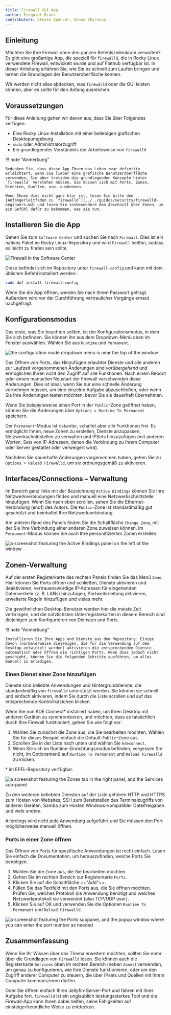 ```yaml
---
title: Firewall GUI App
author: Ezequiel Bruni
contributors: Steven Spencer, Ganna Zhyrnova
---
```


## Einleitung

Möchten Sie Ihre Firewall ohne den ganzen Befehlszeilenkram verwalten? Es gibt eine großartige App, die speziell für `firewalld`, die in Rocky Linux verwendete Firewall, entwickelt wurde und auf Flathub verfügbar ist. In dieser Anleitung erfahren Sie, wie Sie es schnell zum Laufen bringen und lernen die Grundlagen der Benutzeroberfläche kennen.

Wir werden nicht alles abdecken, was `firewalld` oder die GUI leisten können, aber es sollte für den Anfang ausreichen.

## Voraussetzungen

Für diese Anleitung gehen wir davon aus, dass Sie über Folgendes verfügen:

 - Eine Rocky Linux-Installation mit einer beliebigen grafischen Desktopumgebung
 - `sudo` oder Administratorzugriff
 - Ein grundlegendes Verständnis der Arbeitsweise von `firewalld`

!!! note "Anmerkung"

```
Bedenken Sie, dass diese App Ihnen das Leben zwar definitiv erleichtert, wenn Sie lieber eine grafische Benutzeroberfläche verwenden, Sie aber trotzdem die grundlegenden Konzepte hinter `firewalld` verstehen müssen. Sie müssen sich mit Ports, Zonen, Diensten, Quellen, usw. auskennen.

Wenn Ihnen dies nicht ganz klar ist, lesen Sie bitte den [Anfängerleitfaden zu `firewalld`](../../guides/security/firewalld-beginners.md) und lesen Sie insbesondere den Abschnitt über Zonen, um ein Gefühl dafür zu bekommen, was sie tun.
```

## Installieren Sie die App

Gehen Sie zum `Software Center` und suchen Sie nach `Firewall`. Dies ist ein natives Paket im Rocky Linux-Repository und wird `Firewall` heißen, sodass es leicht zu finden sein sollte.

![Firewall in the Software Center](images/firewallgui-01.png)

Diese befindet sich im Repository unter `firewall-config` und kann mit dem üblichen Befehl installiert werden:

```bash
sudo dnf install firewall-config
```

Wenn Sie die App öffnen, werden Sie nach Ihrem Passwort gefragt. Außerdem wird vor der Durchführung vertraulicher Vorgänge erneut nachgefragt.

## Konfigurationsmodus

Das erste, was Sie beachten sollten, ist der Konfigurationsmodus, in dem Sie sich befinden. Sie können ihn aus dem Dropdown-Menü oben im Fenster auswählen. Wählen Sie aus `Runtime` und `Permanent`.

![the configuration mode dropdown menu is near the top of the window](images/firewallgui-02.png)

Das Öffnen von Ports, das Hinzufügen erlaubter Dienste und alle anderen zur Laufzeit vorgenommenen Änderungen sind _vorübergehend_ und ermöglichen Ihnen nicht den Zugriff auf alle Funktionen. Nach einem Reboot oder einem manuellen Neustart der Firewall verschwinden diese Änderungen. Dies ist ideal, wenn Sie nur eine schnelle Änderung vornehmen müssen, um eine einzelne Aufgabe abzuschließen, oder wenn Sie Ihre Änderungen testen möchten, bevor Sie sie dauerhaft übernehmen.

Wenn Sie beispielsweise einen Port in der `Public`-Zone geöffnet haben, können Sie die Änderungen über `Options > Runtime To Permanent` speichern.

Der `Permanent`-Modus ist riskanter, schaltet aber alle Funktionen frei. Es ermöglicht Ihnen, neue Zonen zu erstellen, Dienste anzupassen, Netzwerkschnittstellen zu verwalten und IPSets hinzuzufügen (mit anderen Worten, Sets von IP-Adressen, denen die Verbindung zu Ihrem Computer oder Server gestattet oder verweigert wird).

Nachdem Sie dauerhafte Änderungen vorgenommen haben, gehen Sie zu `Options > Reload Firewalld`, um sie ordnungsgemäß zu aktivieren.

## Interfaces/Connections – Verwaltung

Im Bereich ganz links mit der Bezeichnung `Active Bindings` können Sie Ihre Netzwerkverbindungen finden und manuell eine Netzwerkschnittstelle hinzufügen. Wenn Sie nach oben scrollen, sehen Sie die Ethernet-Verbindung (eno1) des Autors. Die `Public`-Zone ist standardmäßig gut geschützt und beinhaltet Ihre Netzwerkverbindung.

Am unteren Rand des Panels finden Sie die Schaltfläche `Change Zone`, mit der Sie Ihre Verbindung einer anderen Zone zuweisen können. Im `Permanent`-Modus können Sie auch Ihre personifizierten Zonen erstellen.

![a screenshot featuring the Active Bindings panel on the left of the window](images/firewallgui-03.png)

## Zonen-Verwaltung

Auf der ersten Registerkarte des rechten Panels finden Sie das Menü `Zone`. Hier können Sie Ports öffnen und schließen, Dienste aktivieren und deaktivieren, vertrauenswürdige IP-Adressen für eingehenden Datenverkehr (z. B. LANs) hinzufügen, Portweiterleitung aktivieren, erweiterte Regeln hinzufügen und vieles mehr.

Die gewöhnlichen Desktop-Benutzer werden hier die meiste Zeit verbringen, und die nützlichsten Unterregisterkarten in diesem Bereich sind diejenigen zum Konfigurieren von Diensten und Ports.

!!! note "Anmerkung"

```
Installieren Sie Ihre Apps und Dienste aus dem Repository. Einige davon (normalerweise diejenigen, die für die Verwendung auf dem Desktop entwickelt wurden) aktivieren die entsprechenden Dienste automatisch oder öffnen die richtigen Ports. Wenn dies jedoch nicht geschieht, können Sie die folgenden Schritte ausführen, um alles manuell zu erledigen.
```

### Einen Dienst einer Zone hinzufügen

Dienste sind beliebte Anwendungen und Hintergrunddienste, die standardmäßig von `firewalld` unterstützt werden. Sie können sie schnell und einfach aktivieren, indem Sie durch die Liste scrollen und auf das entsprechende Kontrollkästchen klicken.

Wenn Sie nun KDE Connect\* installiert haben, um Ihren Desktop mit anderen Geräten zu synchronisieren, und möchten, dass es tatsächlich durch Ihre Firewall funktioniert, gehen Sie wie folgt vor:

1. Wählen Sie zunächst die Zone aus, die Sie bearbeiten möchten. Wählen Sie für dieses Beispiel einfach die Default-`Public`-Zone aus.
2. Scrollen Sie in der Liste nach unten und wählen Sie `kdeconnect`.
3. Wenn Sie sich im Runtime-Einrichtungsmodus befinden, vergessen Sie nicht, im Optionsmenü auf `Runtime To Permanent` und `Reload Firewalld` zu klicken.

\* im EPEL-Repository verfügbar.

![a screenshot featuring the Zones tab in the right panel, and the Services sub-panel](images/firewallgui-04.png)

Zu den weiteren beliebten Diensten auf der Liste gehören HTTP und HTTPS zum Hosten von Websites, SSH zum Bereitstellen des Terminalzugriffs von anderen Geräten, Samba zum Hosten Windows-kompatibler Dateifreigaben und viele andere.

Allerdings wird nicht jede Anwendung aufgeführt und Sie müssen den Port möglicherweise manuell öffnen.

### Ports in einer Zone öffnen

Das Öffnen von Ports für spezifische Anwendungen ist recht einfach. Lesen Sie einfach die Dokumentation, um herauszufinden, welche Ports Sie benötigen.

1. Wählen Sie die Zone aus, die Sie bearbeiten möchten.
2. Gehen Sie im rechten Bereich zur Registerkarte `Ports`.
3. Klicken Sie auf die Schaltfläche ++"Add"++.
4. Füllen Sie das Textfeld mit den Ports aus, die Sie öffnen möchten. Prüfen Sie, welches Protokoll die Anwendung benötigt und welches Netzwerkprotokoll sie verwendet (also TCP/UDP usw.).
5. Klicken Sie auf OK und verwenden Sie die Optionen `Runtime To Permanent` und `Reload Firewalld`.

![a screenshot featuring the Ports subpanel, and the popup window where you can enter the port number as needed](images/firewallgui-05.png)

## Zusammenfassung

Wenn Sie Ihr Wissen über das Thema erweitern möchten, sollten Sie mehr über die Grundlagen von `Firewalld` lesen. Sie können auch die Registerkarte `Services` oben im rechten Bereich (neben `Zones`) verwenden, um genau zu konfigurieren, wie Ihre Dienste funktionieren, oder um den Zugriff anderer Computer zu steuern, die über IPsets und Quellen mit Ihrem Computer kommunizieren dürfen.

Oder Sie öffnen einfach Ihren Jellyfin-Server-Port und fahren mit Ihrer Aufgabe fort. `firewalld` ist ein unglaublich leistungsstarkes Tool und die Firewall-App kann Ihnen dabei helfen, seine Fähigkeiten auf einsteigerfreundliche Weise zu entdecken.

